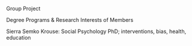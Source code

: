 Group Project

Degree Programs & Research Interests of Members

Sierra Semko Krouse: Social Psychology PhD; interventions, bias, health, education
